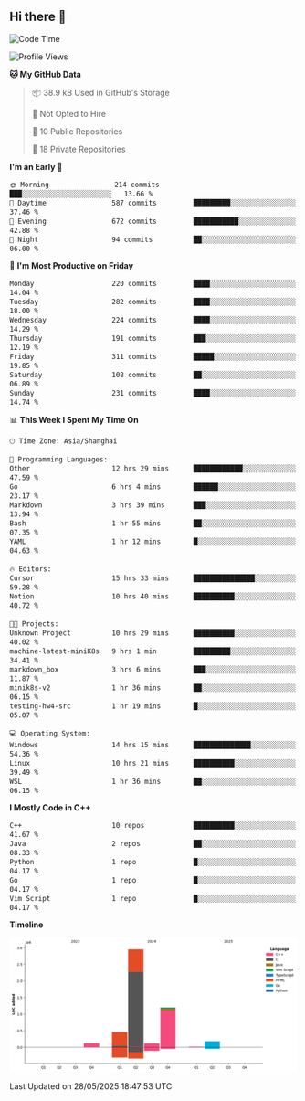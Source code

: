 ## Hi there 👋

<!--  ![Top Langs](https://github-readme-stats.vercel.app/api/top-langs/?username=ScottZhang812) -->

<!--START_SECTION:waka-->
![Code Time](http://img.shields.io/badge/Code%20Time-67%20hrs%2034%20mins-blue)

![Profile Views](http://img.shields.io/badge/Profile%20Views-0-blue)

**🐱 My GitHub Data** 

> 📦 38.9 kB Used in GitHub's Storage 
 > 
> 🚫 Not Opted to Hire
 > 
> 📜 10 Public Repositories 
 > 
> 🔑 18 Private Repositories 
 > 
**I'm an Early 🐤** 

```text
🌞 Morning                214 commits         ███░░░░░░░░░░░░░░░░░░░░░░   13.66 % 
🌆 Daytime                587 commits         █████████░░░░░░░░░░░░░░░░   37.46 % 
🌃 Evening                672 commits         ███████████░░░░░░░░░░░░░░   42.88 % 
🌙 Night                  94 commits          ██░░░░░░░░░░░░░░░░░░░░░░░   06.00 % 
```
📅 **I'm Most Productive on Friday** 

```text
Monday                   220 commits         ████░░░░░░░░░░░░░░░░░░░░░   14.04 % 
Tuesday                  282 commits         ████░░░░░░░░░░░░░░░░░░░░░   18.00 % 
Wednesday                224 commits         ████░░░░░░░░░░░░░░░░░░░░░   14.29 % 
Thursday                 191 commits         ███░░░░░░░░░░░░░░░░░░░░░░   12.19 % 
Friday                   311 commits         █████░░░░░░░░░░░░░░░░░░░░   19.85 % 
Saturday                 108 commits         ██░░░░░░░░░░░░░░░░░░░░░░░   06.89 % 
Sunday                   231 commits         ████░░░░░░░░░░░░░░░░░░░░░   14.74 % 
```


📊 **This Week I Spent My Time On** 

```text
🕑︎ Time Zone: Asia/Shanghai

💬 Programming Languages: 
Other                    12 hrs 29 mins      ████████████░░░░░░░░░░░░░   47.59 % 
Go                       6 hrs 4 mins        ██████░░░░░░░░░░░░░░░░░░░   23.17 % 
Markdown                 3 hrs 39 mins       ███░░░░░░░░░░░░░░░░░░░░░░   13.94 % 
Bash                     1 hr 55 mins        ██░░░░░░░░░░░░░░░░░░░░░░░   07.35 % 
YAML                     1 hr 12 mins        █░░░░░░░░░░░░░░░░░░░░░░░░   04.63 % 

🔥 Editors: 
Cursor                   15 hrs 33 mins      ███████████████░░░░░░░░░░   59.28 % 
Notion                   10 hrs 40 mins      ██████████░░░░░░░░░░░░░░░   40.72 % 

🐱‍💻 Projects: 
Unknown Project          10 hrs 29 mins      ██████████░░░░░░░░░░░░░░░   40.02 % 
machine-latest-miniK8s   9 hrs 1 min         █████████░░░░░░░░░░░░░░░░   34.41 % 
markdown_box             3 hrs 6 mins        ███░░░░░░░░░░░░░░░░░░░░░░   11.87 % 
minik8s-v2               1 hr 36 mins        ██░░░░░░░░░░░░░░░░░░░░░░░   06.15 % 
testing-hw4-src          1 hr 19 mins        █░░░░░░░░░░░░░░░░░░░░░░░░   05.07 % 

💻 Operating System: 
Windows                  14 hrs 15 mins      ██████████████░░░░░░░░░░░   54.36 % 
Linux                    10 hrs 21 mins      ██████████░░░░░░░░░░░░░░░   39.49 % 
WSL                      1 hr 36 mins        ██░░░░░░░░░░░░░░░░░░░░░░░   06.15 % 
```

**I Mostly Code in C++** 

```text
C++                      10 repos            ██████████░░░░░░░░░░░░░░░   41.67 % 
Java                     2 repos             ██░░░░░░░░░░░░░░░░░░░░░░░   08.33 % 
Python                   1 repo              █░░░░░░░░░░░░░░░░░░░░░░░░   04.17 % 
Go                       1 repo              █░░░░░░░░░░░░░░░░░░░░░░░░   04.17 % 
Vim Script               1 repo              █░░░░░░░░░░░░░░░░░░░░░░░░   04.17 % 
```



**Timeline**

![Lines of Code chart](https://raw.githubusercontent.com/ScottZhang812/ScottZhang812/main/assets/bar_graph.png)


 Last Updated on 28/05/2025 18:47:53 UTC
<!--END_SECTION:waka-->


<!--
**ScottZhang812/ScottZhang812** is a ✨ _special_ ✨ repository because its `README.md` (this file) appears on your GitHub profile.

Here are some ideas to get you started:

- 🔭 I’m currently working on ...
- 🌱 I’m currently learning ...
- 👯 I’m looking to collaborate on ...
- 🤔 I’m looking for help with ...
- 💬 Ask me about ...
- 📫 How to reach me: ...
- 😄 Pronouns: ...
- ⚡ Fun fact: ...
-->
